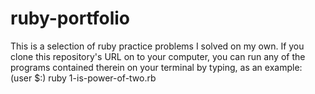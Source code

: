# ruby-portfolio
This is a selection of ruby practice problems I solved on my own. If you clone this repository's URL on to your computer, you can run any of the programs contained therein on your terminal by typing, as an example: 
(user $:) ruby 1-is-power-of-two.rb  
